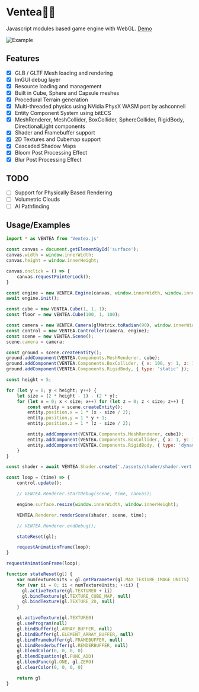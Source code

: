 # Ventea🍃🍵
Javascript modules based game engine with WebGL. [Demo](https://xirei.moe/mc/)

![Example](https://xirei.moe/uploader/?f=s0jauiww.jpg)

## Features
- [x] GLB / GLTF Mesh loading and rendering
- [x] ImGUI debug layer
- [x] Resource loading and management
- [x] Built in Cube, Sphere and Capsule meshes
- [x] Procedural Terrain generation
- [x] Multi-threaded physics using NVidia PhysX WASM port by ashconnell
- [x] Entity Component System using bitECS
- [x] MeshRenderer, MeshCollider, BoxCollider, SphereCollider, RigidBody, DirectionalLight components
- [x] Shader and Framebuffer support
- [x] 2D Textures and Cubemap support 
- [x] Cascaded Shadow Maps
- [x] Bloom Post Processing Effect
- [x] Blur Post Processing Effect 

## TODO
- [ ] Support for Physically Based Rendering
- [ ] Volumetric Clouds
- [ ] AI Pathfinding

## Usage/Examples

```javascript
import * as VENTEA from 'Ventea.js'

const canvas = document.getElementById('surface');
canvas.width = window.innerWidth;
canvas.height = window.innerHeight;

canvas.onclick = () => {
    canvas.requestPointerLock();
}

const engine = new VENTEA.Engine(canvas, window.innerWidth, window.innerHeight);
await engine.init();

const cube = new VENTEA.Cube(1, 1, 1);
const floor = new VENTEA.Cube(100, 1, 100);

const camera = new VENTEA.Camera(glMatrix.toRadian(90), window.innerWidth / window.innerHeight, 0.1, 500);
const control = new VENTEA.Controller(camera, engine);
const scene = new VENTEA.Scene();
scene.camera = camera;

const ground = scene.createEntity();
ground.addComponent(VENTEA.Components.MeshRenderer, cube);
ground.addComponent(VENTEA.Components.BoxCollider, { x: 100, y: 1, z: 100 });
ground.addComponent(VENTEA.Components.RigidBody, { type: 'static' });

const height = 5;

for (let y = 0; y < height; y++) {
    let size = (2 * height - 1) - (2 * y);
    for (let x = 0; x < size; x++) for (let z = 0; z < size; z++) {
        const entity = scene.createEntity();
        entity.position.x = 1 * (x - size / 2);
        entity.position.y = 1 * y + 1;
        entity.position.z = 1 * (z - size / 2);

        entity.addComponent(VENTEA.Components.MeshRenderer, cube1);
        entity.addComponent(VENTEA.Components.BoxCollider, { x: 1, y: 1, z: 1 });
        entity.addComponent(VENTEA.Components.RigidBody, { type: 'dynamic' });
    }
}

const shader = await VENTEA.Shader.create('./assets/shader/shader.vert', './assets/shader/shader.frag');

const loop = (time) => {
    control.update();

    // VENTEA.Renderer.startDebug(scene, time, canvas);

    engine.surface.resize(window.innerWidth, window.innerHeight);

    VENTEA.Renderer.renderScene(shader, scene, time);

    // VENTEA.Renderer.endDebug();

    stateReset(gl);

    requestAnimationFrame(loop);
}

requestAnimationFrame(loop);

function stateReset(gl) {
    var numTextureUnits = gl.getParameter(gl.MAX_TEXTURE_IMAGE_UNITS)
    for (var ii = 0; ii < numTextureUnits; ++ii) {
      gl.activeTexture(gl.TEXTURE0 + ii)
      gl.bindTexture(gl.TEXTURE_CUBE_MAP, null)
      gl.bindTexture(gl.TEXTURE_2D, null)
    }

    gl.activeTexture(gl.TEXTURE0)
    gl.useProgram(null)
    gl.bindBuffer(gl.ARRAY_BUFFER, null)
    gl.bindBuffer(gl.ELEMENT_ARRAY_BUFFER, null)
    gl.bindFramebuffer(gl.FRAMEBUFFER, null)
    gl.bindRenderbuffer(gl.RENDERBUFFER, null)
    gl.blendColor(0, 0, 0, 0)
    gl.blendEquation(gl.FUNC_ADD)
    gl.blendFunc(gl.ONE, gl.ZERO)
    gl.clearColor(0, 0, 0, 0)

    return gl
}
```


